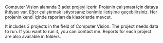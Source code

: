 Computer Vision alanında 3 adet projeyi içerir. 
Projenin çalışması için dataya ihtiyacı var.
Eğer çalıştırmak istiyorsanız benimle iletişime geçebilirsiniz. 
Her projenin kendi içinde raporları da klasörlerde mevcut.

It includes 3 projects in the field of Computer Vision. 
The project needs data to run. 
If you want to run it, you can contact me. 
Reports for each project are also available in folders.

